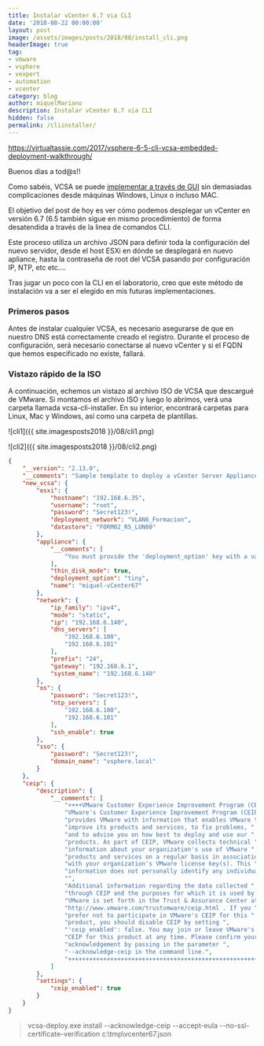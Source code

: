 ```yaml
---
title: Instalar vCenter 6.7 via CLI
date: '2018-08-22 00:00:00'
layout: post
image: /assets/images/posts/2018/08/install_cli.png
headerImage: true
tag:
- vmware
- vsphere
- vexpert
- automation
- vcenter
category: blog
author: miquelMariano
description: Instalar vCenter 6.7 via CLI
hidden: false
permalink: /cliinstaller/
---
```


https://virtualtassie.com/2017/vsphere-6-5-cli-vcsa-embedded-deployment-walkthrough/

Buenos dias a tod@s!!

Como sabéis, VCSA se puede [implementar a través de GUI](https://miquelmariano.github.io/2017/07/ncoratutorial-install-vcsa/) sin demasiadas complicaciones desde máquinas Windows, Linux o incluso MAC.

El objetivo del post de hoy es ver cómo podemos desplegar un vCenter en versión 6.7 (6.5 también sigue en mismo procedimiento) de forma desatendida a través de la linea de comandos CLI.

Este proceso utiliza un archivo JSON para definir toda la configuración del nuevo servidor, desde el host ESXi en dónde se desplegará en nuevo apliance, hasta la contraseña de root del VCSA pasando por configuración IP, NTP, etc etc....

Tras jugar un poco con la CLI en el laboratorio, creo que este método de instalación va a ser el elegido en mis futuras implementaciones.

### Primeros pasos

Antes de instalar cualquier VCSA, es necesario asegurarse de que en nuestro DNS está correctamente creado el registro. Durante el proceso de configuración, será necesario conectarse al nuevo vCenter y si el FQDN que hemos especificado no existe, fallará.

### Vistazo rápido de la ISO


A continuación, echemos un vistazo al archivo ISO de VCSA que descargué de VMware. Si montamos el archivo ISO y luego lo abrimos, verá una carpeta llamada vcsa-cli-installer. En su interior, encontrará carpetas para Linux, Mac y Windows, así como una carpeta de plantillas.

![cli1]({{ site.imagesposts2018 }}/08/cli1.png)

![cli2]({{ site.imagesposts2018 }}/08/cli2.png)


```json
{
    "__version": "2.13.0",
    "__comments": "Sample template to deploy a vCenter Server Appliance with an embedded Platform Services Controller on an ESXi host.",
    "new_vcsa": {
        "esxi": {
            "hostname": "192.168.6.35",
            "username": "root",
            "password": "Secret123!",
            "deployment_network": "VLAN6_Formacion",
            "datastore": "FORM02_R5_LUN00"
        },
        "appliance": {
            "__comments": [
                "You must provide the 'deployment_option' key with a value, which will affect the VCSA's configuration parameters, such as the VCSA's number of vCPUs, the memory size, the storage size, and the maximum numbers of ESXi hosts and VMs which can be managed. For a list of acceptable values, run the supported deployment sizes help, i.e. vcsa-deploy --supported-deployment-sizes"
            ],
            "thin_disk_mode": true,
            "deployment_option": "tiny",
            "name": "miquel-vCenter67"
        },
        "network": {
            "ip_family": "ipv4",
            "mode": "static",
            "ip": "192.168.6.140",
            "dns_servers": [
                "192.168.6.100",
                "192.168.6.101"
            ],
            "prefix": "24",
            "gateway": "192.168.6.1",
            "system_name": "192.168.6.140"
        },
        "os": {
            "password": "Secret123!",
            "ntp_servers": [
                "192.168.6.100",
                "192.168.6.101"
            ],
            "ssh_enable": true
        },
        "sso": {
            "password": "Secret123!",
            "domain_name": "vsphere.local"
        }
    },
    "ceip": {
        "description": {
            "__comments": [
                "++++VMware Customer Experience Improvement Program (CEIP)++++",
                "VMware's Customer Experience Improvement Program (CEIP) ",
                "provides VMware with information that enables VMware to ",
                "improve its products and services, to fix problems, ",
                "and to advise you on how best to deploy and use our ",
                "products. As part of CEIP, VMware collects technical ",
                "information about your organization's use of VMware ",
                "products and services on a regular basis in association ",
                "with your organization's VMware license key(s). This ",
                "information does not personally identify any individual. ",
                "",
                "Additional information regarding the data collected ",
                "through CEIP and the purposes for which it is used by ",
                "VMware is set forth in the Trust & Assurance Center at ",
                "http://www.vmware.com/trustvmware/ceip.html . If you ",
                "prefer not to participate in VMware's CEIP for this ",
                "product, you should disable CEIP by setting ",
                "'ceip_enabled': false. You may join or leave VMware's ",
                "CEIP for this product at any time. Please confirm your ",
                "acknowledgement by passing in the parameter ",
                "--acknowledge-ceip in the command line.",
                "++++++++++++++++++++++++++++++++++++++++++++++++++++++++++++++"
            ]
        },
        "settings": {
            "ceip_enabled": true
        }
    }
}
```


>vcsa-deploy.exe install --acknowledge-ceip --accept-eula --no-ssl-certificate-verification c:\tmp\vcenter67.json